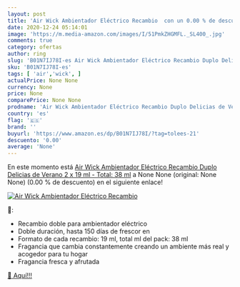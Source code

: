 ```yaml
---
layout: post
title: 'Air Wick Ambientador Eléctrico Recambio  con un 0.00 % de descuento'
date: 2020-12-24 05:14:01
image: 'https://m.media-amazon.com/images/I/51PmkZHGMFL._SL400_.jpg'
comments: true
category: ofertas
author: ring
slug: 'B01N7IJ78I-es Air Wick Ambientador Eléctrico Recambio Duplo Delicias de...'
sku: 'B01N7IJ78I-es'
tags: [ 'air','wick', ]
actualPrice: None None
currency: None
price: None
comparePrice: None None
prodname: 'Air Wick Ambientador Eléctrico Recambio Duplo Delicias de Verano  2 x 19 ml - Total: 38 ml'
country: 'es'
flag: '🇪🇸'
brand: ''
buyurl: 'https://www.amazon.es/dp/B01N7IJ78I/?tag=tolees-21'
descuento: '0.00'
average: 'None'
---
```


En este momento está [Air Wick Ambientador Eléctrico Recambio Duplo Delicias de Verano  2 x 19 ml - Total: 38 ml](https://www.amazon.es/dp/B01N7IJ78I/?tag=tolees-21) a None None (original: None None) (0.00 %  de descuento) en el siguiente enlace!

[![Air Wick Ambientador Eléctrico Recambio ](https://m.media-amazon.com/images/I/51PmkZHGMFL._SL400_.jpg)](https://www.amazon.es/dp/B01N7IJ78I/?tag=tolees-21)

🔎:

- Recambio doble para ambientador eléctrico
- Doble duración, hasta 150 días de frescor en
- Formato de cada recambio: 19 ml, total ml del pack: 38 ml
- Fragancia que cambia constantemente creando un ambiente más real y acogedor para tu hogar
- Fragancia fresca y afrutada

[🛒 Aquí!!!](https://www.amazon.es/dp/B01N7IJ78I/?tag=tolees-21)
